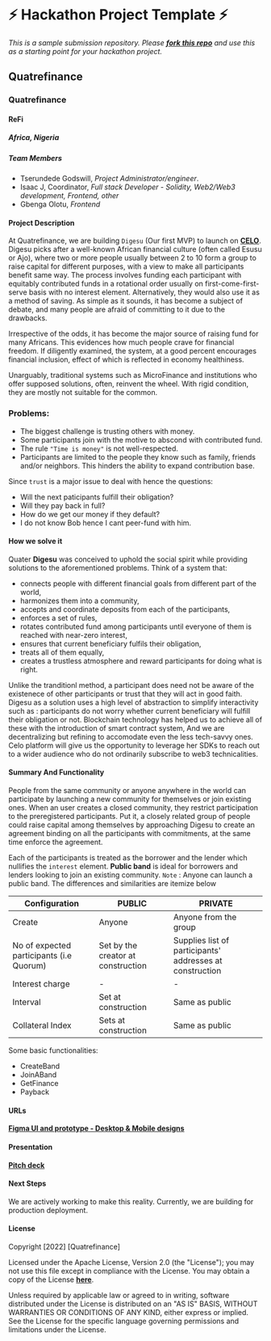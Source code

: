 
# ⚡ Hackathon Project Template ⚡
_This is a sample submission repository.
Please [__fork this repo__](https://help.github.com/articles/fork-a-repo/) and use this as a starting point for your hackathon project._

## Quatrefinance
### Quatrefinance
#### ReFi

##### Africa, Nigeria

##### Team Members
- Tserundede Godswill, *Project Administrator/engineer*.
- Isaac J, Coordinator, *Full stack Developer - Solidity, Web2/Web3 development, Frontend, other*
- Gbenga Olotu, *Frontend*

#### Project Description
At Quatrefinance, we are building `Digesu` (Our first MVP) to launch on **[CELO](https://celo.org)**. Digesu picks after a well-known African financial culture (often called Esusu or Ajo), where two or more people usually between 2 to 10 form a group to raise capital for different purposes, with a view to make all participants benefit same way. The process involves funding each participant with equitably contributed funds in a rotational order usually on first-come-first-serve basis with no interest element. Alternatively, they would also use it as a method of saving. As simple as it sounds, it has become a subject of debate, and many people are afraid of committing to it due to the drawbacks.

Irrespective of the odds, it has become the major source of raising fund for many Africans. This evidences how much people crave for financial freedom. If diligently examined, the system, at a good percent encourages financial inclusion, effect of which is reflected in economy healthiness. 

Unarguably, traditional systems such as MicroFinance and institutions who offer supposed solutions, often, reinvent the wheel. With rigid condition, they are mostly not suitable for the common.

### Problems:

  - The biggest challenge is trusting others with money.
  - Some participants join with the motive to abscond with contributed fund.
  - The rule `"Time is money"` is not well-respected.
  - Participants are limited to the people they know such as family, friends and/or neighbors. This hinders the ability to expand contribution base.
  <!-- - Many supposed solutions aren't the right tool for the job hence they reinvented the problems. -->

  Since `trust` is a major issue to deal with hence the questions:

  - Will the next paticipants fulfill their obligation?
  - Will they pay back in full?
  - How do we get our money if they default?
  - I do not know Bob hence I cant peer-fund with him.

  
#### How we solve it

Quater **Digesu** was conceived to uphold the social spirit while providing solutions to the aforementioned problems. Think of a system that: 
 - connects people with different financial goals from different part  of the world, 
 - harmonizes them into a community, 
 - accepts and coordinate deposits from each of the participants,
 - enforces a set of rules,
 - rotates contributed fund among participants until everyone of them is reached with near-zero interest,
 - ensures that current beneficiary fulfils their obligation,
 - treats all of them equally,
 - creates a trustless atmosphere and reward participants for doing what is right.

Unlike the tranditionl method, a participant does need not be aware of the existenece of other participants or trust that they will act in good faith. Digesu as a solution uses a high level of abstraction to simplify interactivity such as : participants do not worry whether current beneficiary will fulfill their obligation or not. Blockchain technology has helped us to achieve all of these with the introduction of smart contract system, And we are decentralizing but refining to accomodate even the less tech-savvy ones. Celo platform will give us the opportunity to leverage her SDKs to reach out to a wider audience who do not ordinarily subscribe to web3 technicalities. 

#### Summary And Functionality
People from the same community or anyone anywhere in the world can participate by launching a new community for themselves or join existing ones. When an user creates a closed community, they restrict participation to the preregistered participants. Put it, a closely related group of people could raise capital among themselves by approaching Digesu to create an agreement binding on all the participants with commitments, at the same time enforce the agreement.

Each of the participants is treated as the borrower and the lender which nullifies the `interest` element. **Public band** is ideal for borrowers and lenders looking to join an existing community. `Note` : Anyone can launch a public band. The differences and similarities are itemize below

Configuration | PUBLIC | PRIVATE
-------- | ------------ | -----------
Create | Anyone | Anyone from the group
No of expected participants (i.e Quorum) | Set by the creator at construction | Supplies list of participants' addresses at construction
Interest charge | - | -
Interval | Set at construction | Same as public
Collateral Index | Sets at construction | Same as public

Some basic functionalities:
  - CreateBand
  - JoinABand
  - GetFinance
  - Payback

#### URLs
  **[Figma UI and prototype - Desktop & Mobile designs](https://www.figma.com/file/eAK52TVb7n0HTwlNvtb4gv/Quatre?node-id=0%3A1)**

#### Presentation
  **[Pitch deck](https://docs.google.com/presentation/d/155FpsIsZHjkhzVh59GuxK7o6NcfY_5cl/edit#slide=id.p7)**

#### Next Steps
We are actively working to make this reality. Currently, we are building for production deployment.

#### License
Copyright [2022] [Quatrefinance]

Licensed under the Apache License, Version 2.0 (the "License");
you may not use this file except in compliance with the License.
You may obtain a copy of the License **[here](http://www.apache.org/licenses/LICENSE-2.0)**.

Unless required by applicable law or agreed to in writing, software
distributed under the License is distributed on an "AS IS" BASIS,
WITHOUT WARRANTIES OR CONDITIONS OF ANY KIND, either express or implied.
See the License for the specific language governing permissions and
limitations under the License.

